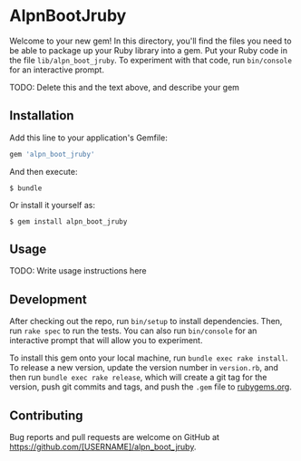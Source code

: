 # AlpnBootJruby

Welcome to your new gem! In this directory, you'll find the files you need to be able to package up your Ruby library into a gem. Put your Ruby code in the file `lib/alpn_boot_jruby`. To experiment with that code, run `bin/console` for an interactive prompt.

TODO: Delete this and the text above, and describe your gem

## Installation

Add this line to your application's Gemfile:

```ruby
gem 'alpn_boot_jruby'
```

And then execute:

    $ bundle

Or install it yourself as:

    $ gem install alpn_boot_jruby

## Usage

TODO: Write usage instructions here

## Development

After checking out the repo, run `bin/setup` to install dependencies. Then, run `rake spec` to run the tests. You can also run `bin/console` for an interactive prompt that will allow you to experiment.

To install this gem onto your local machine, run `bundle exec rake install`. To release a new version, update the version number in `version.rb`, and then run `bundle exec rake release`, which will create a git tag for the version, push git commits and tags, and push the `.gem` file to [rubygems.org](https://rubygems.org).

## Contributing

Bug reports and pull requests are welcome on GitHub at https://github.com/[USERNAME]/alpn_boot_jruby.

